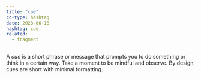 ```yaml
---
title: "cue"
cc-type: hashtag
date: 2023-06-18
hashtag: cue
related:
  - fragment
---
```

A *cue* is a short phrase or message that prompts you to do something or think in a certain way. Take a moment to be mindful and observe. By design, cues are short with minimal formatting.